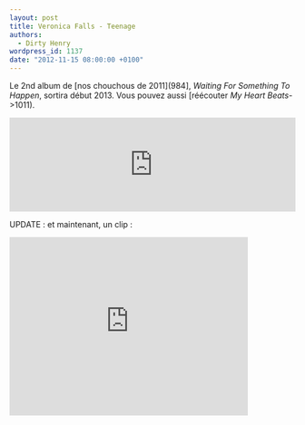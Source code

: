 ```yaml
---
layout: post
title: Veronica Falls - Teenage
authors:
  - Dirty Henry
wordpress_id: 1137
date: "2012-11-15 08:00:00 +0100"
---
```


Le 2nd album de [nos chouchous de 2011](984], _Waiting For Something To Happen_,
sortira début 2013. Vous pouvez aussi [réécouter _My Heart Beats_->1011).

<iframe width="100%" height="166" scrolling="no" frameborder="no" src="http://w.soundcloud.com/player/?url=http%3A%2F%2Fapi.soundcloud.com%2Ftracks%2F66749368&show_artwork=true"></iframe>

UPDATE : et maintenant, un clip :

<iframe width="420" height="315" src="http://www.youtube.com/embed/8A8yRqDIrBw" frameborder="0" allowfullscreen></iframe>

